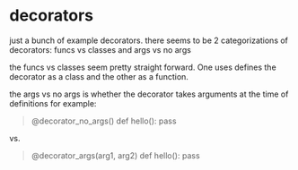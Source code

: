 # decorators

just a bunch of example decorators. there seems to be 2 categorizations of decorators: funcs vs classes and args vs no args

the funcs vs classes seem pretty straight forward. One uses defines the decorator as a class and the other as a function.

the args vs no args is whether the decorator takes arguments at the time of definitions for example:
> @decorator_no_args()
> def hello():
>	pass

vs.

> @decorator_args(arg1, arg2)
> def hello():
>	pass